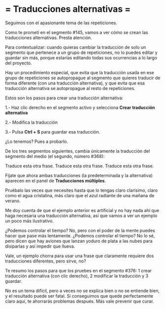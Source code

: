 # = Traducciones alternativas =

Seguimos con el apasionante tema de las repeticiones.

Como te prometí en el segmento #145, vamos a ver cómo se crean las traducciones alternativas. Presta atención.

Para contextualizar: cuando quieras cambiar la traducción de solo un segmento que pertenece a un grupo de repeticiones, no lo puedes editar y guardar sin más, porque estarías editando todas sus ocurrencias a lo largo del proyecto.

Hay un procedimiento especial, que evita que la traducción usada en ese grupo de repeticiones se autopropague al segmento que quieres traducir de forma diferente (con una traducción alternativa), y que evita que esa traducción alternativa se autopropague al resto de repeticiones.

Estos son los pasos para crear una traducción alternativa:

1.- Haz clic derecho en el segmento activo y selecciona **Crear traducción alternativa**

2.- Modifica la traducción

3.- Pulsa **Ctrl + S** para guardar esa traducción.

¿Lo tenemos? Pues a probarlo.

De los tres segmentos siguientes, cambia únicamente la traducción del segmento del medio (el segundo, número #368):

Traduce esta otra frase.
Traduce esta otra frase.
Traduce esta otra frase.

Fíjate que ahora ambas traducciones (la predeterminada y la alternativa) aparecen en el panel de **Traducciones múltiples**.

Pruébalo las veces que necesites hasta que lo tengas claro clarísimo, claro como el agua cristalina, más claro que el azul radiante de una mañana de verano.

Me doy cuenta de que el ejemplo anterior es artificial y no hay nada ahí que haga necesaria una traducción alternativa, así que vamos a ver un ejemplo un poco más ilustrativo.

¿Podemos controlar el tiempo? No, pero con el poder de la mente puedes hacer que pase más lentamente. ¿Podemos controlar el tiempo? No lo sé, pero dicen que hay aviones que lanzan yoduro de plata a las nubes para disiparlas y así impedir que llueva.

Vale, un ejemplo chorra para usar una frase que claramente requiere dos traducciones diferentes, pero sirve, no?

Te resumo los pasos para que los pruebes en el segmento #376: 1 crear traducción alternativa (con clic derecho), 2 modificar la traducción y 3 guardar.

No es un tema difícil, pero a veces no se explica bien o no se entiende bien, y el resultado puede ser fatal. Si conseguimos que quede perfectamente claro aquí, te ahorrarás problemas después. Más vale prevenir que curar.
